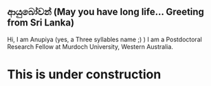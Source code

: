 ## ආයුබෝවන් (May you have long life... Greeting from Sri Lanka)
Hi, I am Anupiya (yes, a Three syllables name ;) ) 
I am a Postdoctoral Research Fellow at Murdoch University, Western Australia.


# This is under construction



